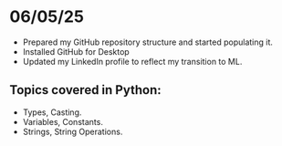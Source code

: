 # 06/05/25

- Prepared my GitHub repository structure and started populating it.
- Installed GitHub for Desktop
- Updated my LinkedIn profile to reflect my transition to ML.

## Topics covered in Python:

- Types, Casting. 
- Variables, Constants.
- Strings, String Operations.
